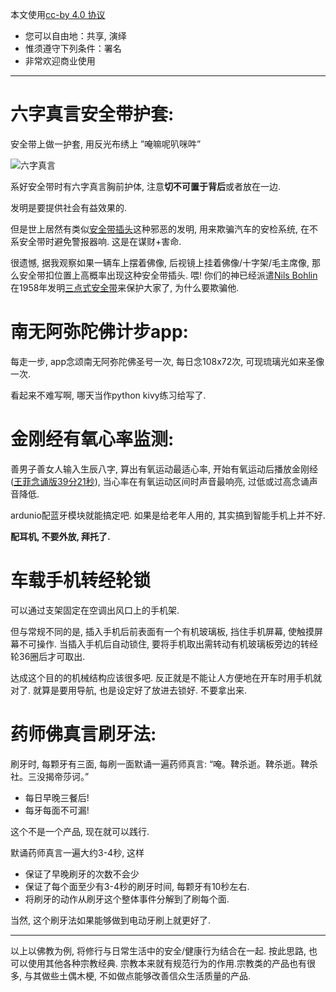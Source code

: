 <!--
.. title: 脑洞一打开, 功德自然来
.. slug: open-mind-for-merit
.. date: 2018-2-2 12:20 UTC+08:00
.. tags:
.. category:
.. link:
.. description:
.. type: text
-->

本文使用[cc-by 4.0 协议](https://creativecommons.org/licenses/by/4.0/deed.zh)

* 您可以自由地：共享, 演绎
* 惟须遵守下列条件：署名
* 非常欢迎商业使用
----

# 六字真言安全带护套:

安全带上做一护套, 用反光布绣上
”唵嘛呢叭咪吽”

![六字真言](https://i.loli.net/2018/02/02/5a73f2af29771.png)

系好安全带时有六字真言胸前护体, 注意**切不可置于背后**或者放在一边.

发明是要提供社会有益效果的.

但是世上居然有类似[安全带插头](https://search.jd.com/Search?keyword=安全带插头)这种邪恶的发明, 用来欺骗汽车的安检系统, 在不系安全带时避免警报器响. 这是在谋财+害命.

很遗憾, 据我观察如果一辆车上摆着佛像, 后视镜上挂着佛像/十字架/毛主席像, 那么安全带扣位置上高概率出现这种安全带插头. 喂! 你们的神已经派遣[Nils Bohlin](https://en.wikipedia.org/wiki/Nils_Bohlin)在1958年发明[三点式安全带](https://zh.wikipedia.org/wiki/%E5%BA%A7%E4%BD%8D%E5%AE%89%E5%85%A8%E5%B8%B6)来保护大家了, 为什么要欺骗他.

<!-- TEASER_END -->

# 南无阿弥陀佛计步app:

每走一步, app念颂南无阿弥陀佛圣号一次, 每日念108x72次, 可现琉璃光如来圣像一次.

看起来不难写啊, 哪天当作python kivy练习给写了.

# 金刚经有氧心率监测:

善男子善女人输入生辰八字, 算出有氧运动最适心率, 开始有氧运动后播放金刚经([王菲念诵版39分21秒](https://music.163.com/#/song?id=298867)), 当心率在有氧运动区间时声音最响亮, 过低或过高念诵声音降低.

ardunio配蓝牙模块就能搞定吧. 如果是给老年人用的, 其实搞到智能手机上并不好.

**配耳机, 不要外放, 拜托了.**

# 车载手机转经轮锁

可以通过支架固定在空调出风口上的手机架.

但与常规不同的是, 插入手机后前表面有一个有机玻璃板, 挡住手机屏幕, 使触摸屏幕不可操作. 当插入手机后自动锁住, 要将手机取出需转动有机玻璃板旁边的转经轮36圈后才可取出.

达成这个目的的机械结构应该很多吧. 反正就是不能让人方便地在开车时用手机就对了. 就算是要用导航, 也是设定好了放进去锁好. 不要拿出来.

# 药师佛真言刷牙法:

刷牙时, 每颗牙有三面, 每刷一面默诵一遍药师真言:
“唵。鞞杀逝。鞞杀逝。鞞杀社。三没揭帝莎诃。”

* 每日早晚三餐后!
* 每牙每面不可漏!

这个不是一个产品, 现在就可以践行.

默诵药师真言一遍大约3-4秒, 这样

* 保证了早晚刷牙的次数不会少
* 保证了每个面至少有3-4秒的刷牙时间, 每颗牙有10秒左右.
* 将刷牙的动作从刷牙这个整体事件分解到了刷每个面.

当然, 这个刷牙法如果能够做到电动牙刷上就更好了.

----

以上以佛教为例, 将修行与日常生活中的安全/健康行为结合在一起. 按此思路, 也可以使用其他各种宗教经典. 宗教本来就有规范行为的作用.宗教类的产品也有很多, 与其做些土偶木梗, 不如做点能够改善信众生活质量的产品.
